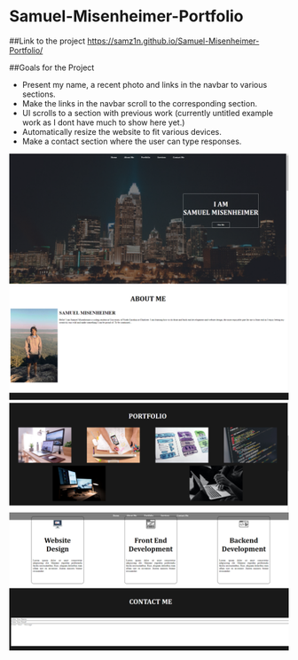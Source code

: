 # Samuel-Misenheimer-Portfolio

##Link to the project
https://samz1n.github.io/Samuel-Misenheimer-Portfolio/

##Goals for the Project
* Present my name, a recent photo and links in the navbar to various sections.
* Make the links in the navbar scroll to the corresponding section.
* UI scrolls to a section with previous work (currently untitled example work as I dont have much to show here yet.)
* Automatically resize the website to fit various devices.
* Make a contact section where the user can type responses.

<img src="./assets/sc1.png"/>
<img src="./assets/sc2.png"/>
<img src="./assets/sc3.png"/>
<img src="./assets/sc4.png"/>